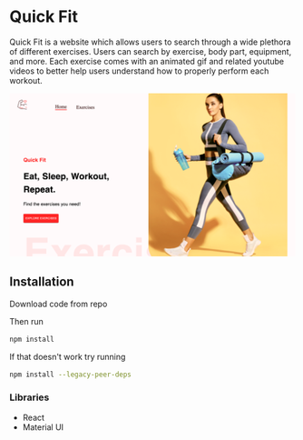 # Quick Fit

Quick Fit is a website which allows users to search through a wide plethora
of different exercises. Users can search by exercise, body part, equipment,
and more. Each exercise comes with an animated gif and related youtube videos
to better help users understand how to properly perform each workout.   

![](/src/assets/images/readmeImg.png)

## Installation
Download code from repo

Then run

```bash
npm install
```

If that doesn't work try running

```bash
npm install --legacy-peer-deps
```


### Libraries

* React
* Material UI
  
